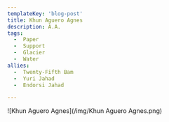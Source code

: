 ```yaml
---
templateKey: 'blog-post'
title: Khun Aguero Agnes
description: A.A.
tags:
  -  Paper
  -  Support
  -  Glacier
  -  Water
allies:
  -  Twenty-Fifth Bam
  -  Yuri Jahad
  -  Endorsi Jahad

---
```

![Khun Aguero Agnes](/img/Khun Aguero Agnes.png)
